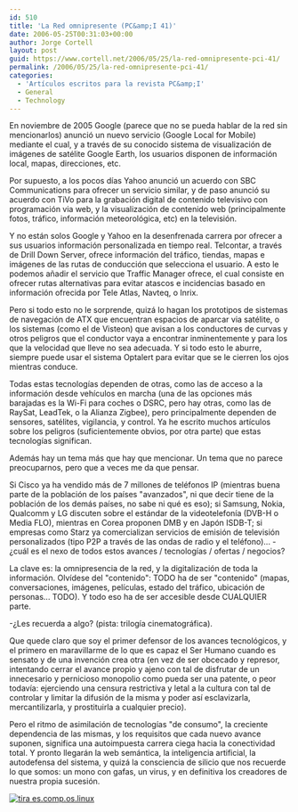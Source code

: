 ```yaml
---
id: 510
title: 'La Red omnipresente (PC&amp;I 41)'
date: 2006-05-25T00:31:03+00:00
author: Jorge Cortell
layout: post
guid: https://www.cortell.net/2006/05/25/la-red-omnipresente-pci-41/
permalink: /2006/05/25/la-red-omnipresente-pci-41/
categories:
  - 'Artí­culos escritos para la revista PC&amp;I'
  - General
  - Technology
---
```

En noviembre de 2005 Google (parece que no se pueda hablar de la red sin mencionarlos) anunció un nuevo servicio (Google Local for Mobile) mediante el cual, y a través de su conocido sistema de visualización de imágenes de satélite Google Earth, los usuarios disponen de información local, mapas, direcciones, etc.

Por supuesto, a los pocos dí­as Yahoo anunció un acuerdo con SBC Communications para ofrecer un servicio similar, y de paso anunció su acuerdo con TiVo para la grabación digital de contenido televisivo con programación via web, y la visualización de contenido web (principalmente fotos, tráfico, información meteorológica, etc) en la televisión.

Y no están solos Google y Yahoo en la desenfrenada carrera por ofrecer a sus usuarios información personalizada en tiempo real. Telcontar, a través de Drill Down Server, ofrece información del tráfico, tiendas, mapas e imágenes de las rutas de conducción que selecciona el usuario. A esto le podemos añadir el servicio que Traffic Manager ofrece, el cual consiste en ofrecer rutas alternativas para evitar atascos e incidencias basado en información ofrecida por Tele Atlas, Navteq, o Inrix.

Pero si todo esto no le sorprende, quizá lo hagan los prototipos de sistemas de navegación de ATX que encuentran espacios de aparcar via satélite, o los sistemas (como el de Visteon) que avisan a los conductores de curvas y otros peligros que el conductor vaya a encontrar inminentemente y para los que la velocidad que lleve no sea adecuada. Y si todo esto le aburre, siempre puede usar el sistema Optalert para evitar que se le cierren los ojos mientras conduce.

Todas estas tecnologí­as dependen de otras, como las de acceso a la información desde vehí­culos en marcha (una de las opciones más barajadas es la Wi-Fi para coches o DSRC, pero hay otras, como las de RaySat, LeadTek, o la Alianza Zigbee), pero principalmente dependen de sensores, satélites, vigilancia, y control. Ya he escrito muchos artí­culos sobre los peligros (suficientemente obvios, por otra parte) que estas tecnologí­as significan.

Además hay un tema más que hay que mencionar. Un tema que no parece preocuparnos, pero que a veces me da que pensar.

Si Cisco ya ha vendido más de 7 millones de teléfonos IP (mientras buena parte de la población de los paí­ses "avanzados", ni que decir tiene de la población de los demás paí­ses, no sabe ni qué es eso); si Samsung, Nokia, Qualcomm y LG discuten sobre el estándar de la videotelefoní­a (DVB-H o Media FLO), mientras en Corea proponen DMB y en Japón ISDB-T; si empresas como Starz ya comercializan servicios de emisión de televisión personalizados (tipo P2P a través de las ondas de radio y el teléfono)... -¿cuál es el nexo de todos estos avances / tecnologí­as / ofertas / negocios?

La clave es: la omnipresencia de la red, y la digitalización de toda la información. Olví­dese del "contenido": TODO ha de ser "contenido" (mapas, conversaciones, imágenes, pelí­culas, estado del tráfico, ubicación de personas... TODO). Y todo eso ha de ser accesible desde CUALQUIER parte.

-¿Les recuerda a algo? (pista: trilogí­a cinematográfica).

Que quede claro que soy el primer defensor de los avances tecnológicos, y el primero en maravillarme de lo que es capaz el Ser Humano cuando es sensato y de una invención crea otra (en vez de ser obcecado y represor, intentando cerrar el avance propio y ajeno con tal de disfrutar de un innecesario y pernicioso monopolio como pueda ser una patente, o peor todaví­a: ejerciendo una censura restrictiva y letal a la cultura con tal de controlar y limitar la difusión de la misma y poder así­ esclavizarla, mercantilizarla, y prostituirla a cualquier precio).

Pero el ritmo de asimilación de tecnologí­as "de consumo", la creciente dependencia de las mismas, y los requisitos que cada nuevo avance suponen, significa una autoimpuesta carrera ciega hacia la conectividad total. Y pronto llegarán la web semántica, la inteligencia artificial, la autodefensa del sistema, y quizá la consciencia de silicio que nos recuerde lo que somos: un mono con gafas, un virus, y en definitiva los creadores de nuestra propia sucesión.

[<img border="0" alt="tira es.comp.os.linux" src="https://tira.escomposlinux.org/ecol-235.png" />](https://tira.escomposlinux.org)